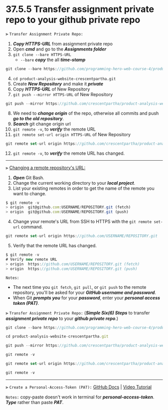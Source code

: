 # 37.5.5 Transfer assignment private repo to your github private repo

⫸ `Transfer Assignment Private Repo:`
1. ___Copy HTTPS-URL___ from assignment private repo
2. Open ___cmd___ and go to the ___Assignments folder___
3. `git clone --bare HTTPS-URL`
   - `--bare` ___copy___ the all ___time-stamp___
``` JavaScript
git clone --bare https://github.com/programming-hero-web-course-4/product-analysis-website-crescentpartha.git
```
4. `cd product-analysis-website-crescentpartha.git`
5. Create ___New Repository___ and make it ___private___
6. Copy ___HTTPS-URL___ of New Repository
7. `git push --mirror HTTPS-URL` of New Repository
``` JavaScript
git push --mirror https://github.com/crescentpartha/product-analysis-website-crescentpartha.git
```
8. We need to ___change origin___ of the repo, otherwise all commits and push ___go to the old repository___.
9. ___Search___ git change origin url
10. `git remote -v`, to ___verify___ the remote URL
11. `git remote set-url origin HTTPS-URL` of New Repository
``` JavaScript
git remote set-url origin https://github.com/crescentpartha/product-analysis-website-crescentpartha.git
```
12. `git remote -v`, to ___verify___ the remote URL has changed.

---

⫸ [Changing a remote repository's URL:](https://docs.github.com/en/get-started/getting-started-with-git/managing-remote-repositories#changing-a-remote-repositorys-url "Follow the steps for Switching remote URLs from SSH to HTTPS - GitHub docs")
1. ___Open___ Git Bash.
2. Change the current working directory to your ___local project___.
3. List your existing remotes in order to get the name of the remote you want to change.
``` JavaScript
$ git remote -v
> origin  git@github.com:USERNAME/REPOSITORY.git (fetch)
> origin  git@github.com:USERNAME/REPOSITORY.git (push)
```
4. Change your remote's URL from SSH to HTTPS with the `git remote set-url` command.
``` JavaScript
git remote set-url origin https://github.com/USERNAME/REPOSITORY.git
```
5. Verify that the remote URL has changed.
``` JavaScript
$ git remote -v
# Verify new remote URL
> origin  https://github.com/USERNAME/REPOSITORY.git (fetch)
> origin  https://github.com/USERNAME/REPOSITORY.git (push)
```

`Notes:` 
- The next time you `git fetch`, `git pull`, or `git push` to the remote repository, you'll be asked for your ___GitHub username and password___. 
- When Git ___prompts you___ for your ___password___, enter your ___personal access token (PAT)___.


⫸ `Transfer Assignment Private Repo:` (___Simple Six(6) Steps___ to transfer ___assignment private repo___ to your ___github private repo___.)

``` JavaScript
git clone --bare https://github.com/programming-hero-web-course-4/product-analysis-website-crescentpartha.git

cd product-analysis-website-crescentpartha.git

git push --mirror https://github.com/crescentpartha/product-analysis-website-crescentpartha.git

git remote -v

git remote set-url origin https://github.com/crescentpartha/product-analysis-website-crescentpartha.git

git remote -v
```

---

⫸ `Create a Personal-Access-Token (PAT):` [GitHub Docs](https://docs.github.com/en/authentication/keeping-your-account-and-data-secure/creating-a-personal-access-token "create a personal access token - github docs") | [Video Tutorial](https://www.youtube.com/watch?v=ytSoabxSQ6E "Create a personal access token for alternative of github pass | Support for password authentication was removed Github Fixed using Token (August 13, 2021)")

`Notes:` copy-paste doesn't work in terminal for ___personal-access-token___. ___Type___ rather than paste ___PAT___.
